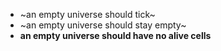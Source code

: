 - ~an empty universe should tick~
- ~an empty universe should stay empty~
- **an empty universe should have no alive cells**
